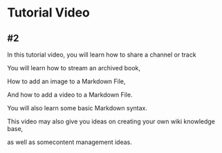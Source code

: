# Tutorial  Video
## #2

In this tutorial video, you will learn how to share a channel or track

You will learn how to stream an archived book,

How to add an image to a Markdown File,

And how to add a video to a Markdown File.  

You will also learn some basic Markdown syntax. 

This video may also give you ideas on creating your own wiki knowledge base,

as well as somecontent management ideas.